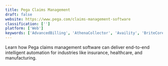 ```yaml
---
title: Pega Claims Management
draft: false 
website: https://www.pega.com/claims-management-software
classification: ['']
platform: ['Web']
keywords: ['AdvancedBilling', 'AthenaCollector', 'Availity', 'BriteCore', 'CareCloud', 'Change Healthcare Office', 'ClaimCenter', 'ClaimXperience', 'CyberSource', 'HIPAA Claim Master', 'HSP Payer Suite', 'Kareo', 'MicroMD PM', 'QuickCap', 'SIMS Claims', 'Snapsheet', 'Virtual Claims Adjuster', 'Waystar RCM Platform', 'eClinicalWorks RCM', 'mobile claims']
---
```

Learn how Pega claims management software can deliver end-to-end intelligent automation for industries like insurance, healthcare, and manufacturing.